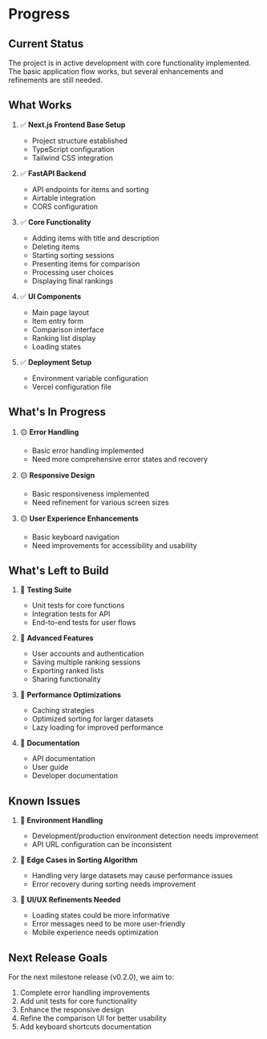 # Progress

## Current Status
The project is in active development with core functionality implemented. The basic application flow works, but several enhancements and refinements are still needed.

## What Works
1. ✅ **Next.js Frontend Base Setup**
   - Project structure established
   - TypeScript configuration
   - Tailwind CSS integration

2. ✅ **FastAPI Backend**
   - API endpoints for items and sorting
   - Airtable integration
   - CORS configuration

3. ✅ **Core Functionality**
   - Adding items with title and description
   - Deleting items
   - Starting sorting sessions
   - Presenting items for comparison
   - Processing user choices
   - Displaying final rankings

4. ✅ **UI Components**
   - Main page layout
   - Item entry form
   - Comparison interface
   - Ranking list display
   - Loading states

5. ✅ **Deployment Setup**
   - Environment variable configuration
   - Vercel configuration file

## What's In Progress
1. 🟡 **Error Handling**
   - Basic error handling implemented
   - Need more comprehensive error states and recovery

2. 🟡 **Responsive Design**
   - Basic responsiveness implemented
   - Need refinement for various screen sizes

3. 🟡 **User Experience Enhancements**
   - Basic keyboard navigation
   - Need improvements for accessibility and usability

## What's Left to Build
1. 🔲 **Testing Suite**
   - Unit tests for core functions
   - Integration tests for API
   - End-to-end tests for user flows

2. 🔲 **Advanced Features**
   - User accounts and authentication
   - Saving multiple ranking sessions
   - Exporting ranked lists
   - Sharing functionality

3. 🔲 **Performance Optimizations**
   - Caching strategies
   - Optimized sorting for larger datasets
   - Lazy loading for improved performance

4. 🔲 **Documentation**
   - API documentation
   - User guide
   - Developer documentation

## Known Issues
1. 🐞 **Environment Handling**
   - Development/production environment detection needs improvement
   - API URL configuration can be inconsistent

2. 🐞 **Edge Cases in Sorting Algorithm**
   - Handling very large datasets may cause performance issues
   - Error recovery during sorting needs improvement

3. 🐞 **UI/UX Refinements Needed**
   - Loading states could be more informative
   - Error messages need to be more user-friendly
   - Mobile experience needs optimization

## Next Release Goals
For the next milestone release (v0.2.0), we aim to:
1. Complete error handling improvements
2. Add unit tests for core functionality
3. Enhance the responsive design
4. Refine the comparison UI for better usability
5. Add keyboard shortcuts documentation 
